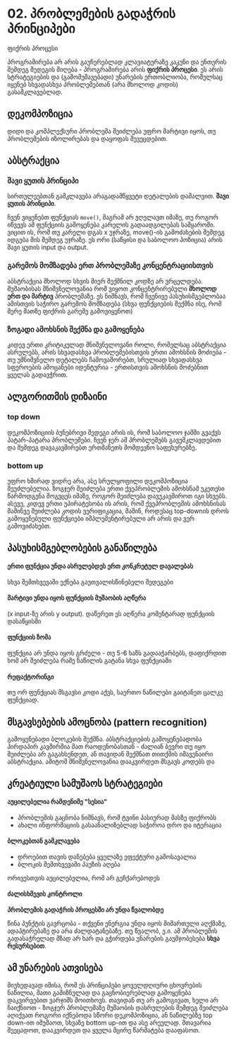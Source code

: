 # 02. პრობლემების გადაჭრის პრინციპები

ფიქრის პროცესი

<!-- n -->
პროგრამირება არ არის გაუჩერებლად კლავიატურაზე კაკუნი და ენთერის შემდეგ შედეგის მიღება - პროგრამირება არის **ფიქრის პროცესი**. ეს არის სტრატეგიების და (გამომუშავებადი) უნარების ერთობლიობა, რომელსაც იყენებ სხვადასხვა პრობლემებთან (არა მხოლოდ კოდის) გასამკლავებლად.

## დეკომპოზიცია
დიდი და კომპლექსური პრობლემა შეიძლება უფრო მარტივი იყოს, თუ პრობლემების იზოლირებას და დაყოფას შევეცდებით.

## აბსტრაქცია
### შავი ყუთის პრინციპი
<!-- ნ -->
სირთულეებთან გამკლავება არაგადამწყვეტი დეტალების დამალვით. **შავი ყუთის პრინციპი**. 

ჩვენ ვიყენებთ ფუნქციას `move()`, მაგრამ არ ვღელავთ იმაზე, თუ როგორ იწვევს ამ ფუნქციის გამოყენება კარელის გადაადგილებას სამყაროში. ვიცით ის, რომ თუ კარელი დგას x უჯრაზე, move()-ის გამოძახების შემდეგ იდგება მის შემდეგ უჯრაზე. ეს ორი (საწყისი და საბოლოო პოზიცია) არის შავი ყუთის input და output.

### გარემოს მომზადება ერთ პრობლემაზე კონცენტრაციისთვის
<!-- ნ -->
აბსტრაქცია მხოლოდ სხვის მიერ შექმნილ კოდზე არ ვრცელდება. მუშაობისას მნიშვნელოვანია რომ ვიყოთ კონცენტრირებული **მხოლოდ ერთ და მარტივ** პრობლემაზე. ეს ნიშნავს, რომ ჩვენივე პასუხისმგებლობაა ამისთვის საჭირო გარემოს მომზადება (სხვა ფუნქციების შექმნა ისე, რომ მერე მათზე ფიქრის გარეშე გამოვიყენოთ)

### ზოგადი ამოხსნის შექმნა და გამოყენება
<!-- ნ -->
კიდევ ერთი კრიტიკულად მნიშვნელოვანი როლი, რომელსაც აბსტრაქცია ასრულებს, არის სხვადასხვა პრობლემებისთვის ერთი ამოხსნის მოძიება - თუ უმნიშვნელო დეტალებს ჩამოვაშორებთ, სრულიად სხვადასხვა სფეროების ამოცანები იდენტურია - ერთისთვის ამოხსნის მოძებნით ყველას გადავჭრით.


## ალგორითმის დიზაინი
### top down
დეკომპოზიციის ბუნებრივი შედეგი არის ის, რომ საბოლოო ჯამში გვაქვს პატარ-პატარა პრობლემები. ჩვენ ჯერ ამ პრობლემებს გავუმკლავდებით და შემდეგ დავაკავშირებთ ერთმანეთს მომდევნო საფეხურებზე. 

### bottom up
უფრო ხშირად ვიდრე არა, ასე სრულყოფილი დეკომპოზიცია შეუძლებელია. ზოგჯერ შეიძლება ერთი ქვეპრობლემის ამოხსნამ უკეთესი წარმოდგენა მოგვცეს იმაზე, როგორ შეიძლება დავუკავშიროთ იგი სხვებს. ასევე, კიდევ ერთი უპირატესობა ის არის, რომ ქვეპრობლემის ამოხსნისას მაშინვე შეიძლება კოდის ვერიფიკაცია, მაშინ, როდესაც top-downის დროს გამოყენებული ფუნქციები იმპლემენტირებული არ არის და ვერ გამოვიძახებთ.

## პასუხისმგებლობების განაწილება
#### ერთი ფუნქცია უნდა ასრულებდეს ერთ კონკრეტულ დავალებას
სხვა შემთხვევაში ექნება გაუთვალისწინებელი შედეგები

#### მარტივი უნდა იყოს ფუნქციის მუშაობის აღწერა
(x input-ზე არის y output). დაწერეთ ეს აღწერა კომენტარად ფუნქციის დასაწყისში

#### ფუნქციის ზომა
ფუნქცია არ უნდა იყოს გრძელი - თუ 5-6 ხაზს გადააჭარბებს, დაფიქრდით ხომ არ შეიძლება რამე ნაწილის გატანა სხვა ფუნქციაში

#### რეფაქტორინგი
თუ ორ ფუნქციას მსგავსი კოდი აქვს, საერთო ნაწილები გაიტანეთ ცალკე ფუნქციად.

## მსგავსებების ამოცნობა (pattern recognition)
<!-- ნ -->
გამოყენებადი ბლოკების შექმნა. აბსტრაქციების გამოყენებადობა პირდაპირ კავშირშია მათ რაოდენობასთან - ძალიან ბევრი თუ იყო შეიძლება არ გაგახსენდეთ, ან თავიდან შექმნათ თითქმის იმავენაირი აბსტრაქცია. ამიტომ მნიშვნელოვანია დააკვირდეთ მსგავს კოდებს და 

## კრეატიული სამუშაოს სტრატეგიები
#### აუცილებელია რამდენიმე "სესია"
- პრობლემის გაცნობა ნიშნავს, რომ ტვინი პასიურად მასზე ფიქრობს
- ახალი ინფორმაციის გასაანალიზებლად საჭიროა დრო და იტერაცია

#### ბლოკებთან გამკლავება
- დროებით თავის დანებება ყველაზე ეფექტური გამოსავალია
- ბლოკის შემთხვევაში პაუზის აღება

<!-- ნ -->
ორივესთვის აუცილებელია, რომ არ გეჩქარებოდეს

#### ძალისხმევის კონტროლი

**პრობლემის გადაჭრის პროცესში არ უნდა წვალობდე**

<!-- ნ -->
წინა პუნქტის გავრცობა - თქვენი ენერგია უნდა იყოს მიმართული აღქმაზე, ადაპტირებაზე და არა ძალდატანებაზე. თუ წვალობ, ე.ი. ამ პრობლემის გადასაჭრელად მზად არ ხარ და გჭირდება უნარების გაუმჯობესება **სხვა რესურსებით**.

## ამ უნარების ათვისება
<!-- n -->
მიუხედავად იმისა, რომ ეს პრინციპები ყოველდღიური ცხოვრების ნაწილია, მათი გამიზნულად და გაცნობიერებლად გამოყენება დაკვირვებით ვარჯიშს მოითხოვს. თავიდან თუ არ გამოგივათ, ხელი არ ჩაიქნიოთ - ზოგჯერ პრობლემაზე მუშაობის დასრულების შემდეგ შეიძლება აღიქვათ როგორი იქნებოდა სწორი დეკომპოზიცია, ან ნაწილებზე top down-ით იმუშაოთ, სხვაზე bottom up-ით და ასე არეულად. მთავარია შეეცადოთ, დააკვირდეთ და ყველა მცირე წარმატება დააფასოთ.



